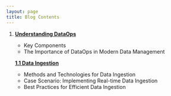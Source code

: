 ```yaml
---
layout: page
title: Blog Contents
---
```

1. [**Understanding DataOps**](https://sagars19.github.io/UDO_post_v1.html)
   - Key Components
   - The Importance of DataOps in Modern Data Management


    [**1.1 Data Ingestion**](https://github.com/SagarS19/SagarS19.github.io/blob/main/DI_post_v1.html)
      - Methods and Technologies for Data Ingestion
      - Case Scenario: Implementing Real-time Data Ingestion
      - Best Practices for Efficient Data Ingestion

     

